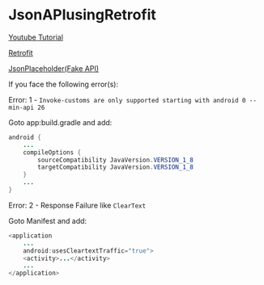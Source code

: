 # JsonAPIusingRetrofit

[Youtube Tutorial](https://www.youtube.com/watch?v=4JGvDUlfk7Y)

[Retrofit](https://square.github.io/retrofit/)

[JsonPlaceholder(Fake API)](http://jsonplaceholder.typicode.com/)

If you face the following error(s):

Error: 1 - `Invoke-customs are only supported starting with android 0 --min-api 26`

Goto app:build.gradle and add:

```java
android {
    ...
    compileOptions {
        sourceCompatibility JavaVersion.VERSION_1_8
        targetCompatibility JavaVersion.VERSION_1_8
    }
    ...
}
```

Error: 2 - Response Failure like `ClearText`

Goto Manifest and add:

```java 
<application
	...
	android:usesCleartextTraffic="true">
	<activity>...</activity>
	...
</application>
```

